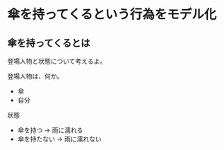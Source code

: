# 傘を持ってくるという行為をモデル化

## 傘を持ってくるとは

登場人物と状態について考えるよ。

登場人物は、何か。

- 傘
- 自分

状態

- 傘を持つ → 雨に濡れる
- 傘を持たない → 雨に濡れない

